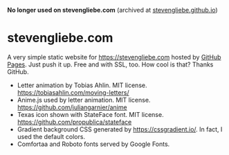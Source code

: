 **No longer used on stevengliebe.com** (archived at [stevengliebe.github.io](https://stevengliebe.github.io))

# stevengliebe.com
A very simple static website for https://stevengliebe.com hosted by [GitHub Pages](https://pages.github.com/). Just push it up. Free and with SSL, too. How cool is that? Thanks GitHub.

* Letter animation by Tobias Ahlin. MIT license. https://tobiasahlin.com/moving-letters/
* Anime.js used by letter animation. MIT license. https://github.com/juliangarnier/anime
* Texas icon shown with StateFace font. MIT license. https://github.com/propublica/stateface
* Gradient background CSS generated by https://cssgradient.io/. In fact, I used the default colors.
* Comfortaa and Roboto fonts served by Google Fonts.
